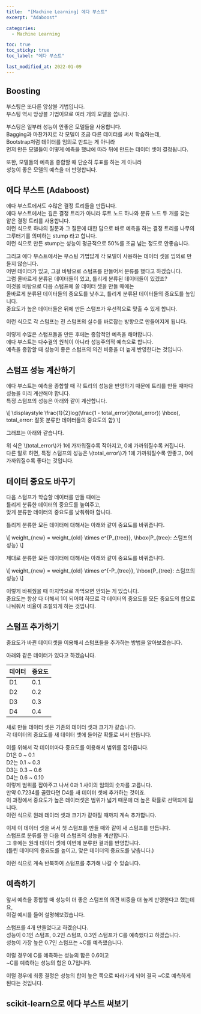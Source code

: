 ```yaml
---
title:  "[Machine Learning] 에다 부스트"
excerpt: "Adaboost"

categories:
  - Machine Learning

toc: true
toc_sticky: true
toc_label: "에다 부스트"

last_modified_at: 2022-01-09
---
```


## Boosting

부스팅은 또다른 앙상블 기법입니다.<br>
부스팅 역시 앙상블 기법이므로 여러 개의 모델을 씁니다.

부스팅은 일부러 성능이 안좋은 모델들을 사용합니다.<br>
Bagging과 마찬가지로 각 모델이 조금 다른 데이터를 써서 학습하는데,<br>
Bootstrap처럼 데이터를 임의로 만드는 게 아니라<br>
먼저 만든 모델들이 어떻게 예측을 했냐에 따라 뒤에 만드는 데이터 셋이 결정됩니다.

또한, 모델들의 예측을 종합할 때 단순히 투표를 하는 게 아니라<br>
성능이 좋은 모델의 예측을 더 반영합니다.

## 에다 부스트 (Adaboost)

에다 부스트에서도 수많은 결정 트리들을 만듭니다.<br>
에다 부스트에서는 깊은 결정 트리가 아니라 루트 노드 하나와 분류 노드 두 개를 갖는 얕은 결정 트리를 사용합니다.<br>
이런 식으로 하나의 질문과 그 질문에 대한 답으로 바로 예측을 하는 결정 트리를 나무의 그루터기를 의미하는 stump 라고 합니다.<br>
이런 식으로 만든 stump는 성능이 평균적으로 50%를 조금 넘는 정도로 안좋습니다.

그리고 에다 부스트에서는 부스팅 기법답게 각 모델이 사용하는 데이터 셋을 임의로 만들지 않습니다.<br>
어떤 데이터가 있고, 그걸 바탕으로 스텀프를 만들어서 분류를 했다고 하겠습니다.<br>
그럼 올바르게 분류된 데이터들이 있고, 틀리게 분류된 데이터들이 있겠죠?<br>
이것을 바탕으로 다음 스텀프에 쓸 데이터 셋을 만들 때에는<br>
올바르게 분류된 데이터들의 중요도를 낮추고, 틀리게 분류된 데이터들의 중요도를 높입니다.<br>
중요도가 높은 데이터들은 뒤에 만든 스텀프가 우선적으로 맞출 수 있게 합니다.

이런 식으로 각 스텀프는 전 스텀프의 실수를 바로잡는 방향으로 만들어지게 됩니다.

이렇게 수많은 스텀프들을 만든 후에는 종합적인 예측을 해야합니다.<br>
에다 부스트는 다수결의 원칙이 아니라 성능주의적 예측으로 합니다.<br>
예측을 종합할 때 성능이 좋은 스텀프의 의견 비중을 더 높게 반영한다는 것입니다.

## 스텀프 성능 계산하기

에다 부스트는 예측을 종합할 때 각 트리의 성능을 반영하기 때문에 트리를 만들 때마다 성능을 미리 계산해야 합니다.<br>
특정 스텀프의 성능은 아래와 같이 계산합니다.

\\[ \displaystyle \frac{1}{2}log(\frac{1 - total_error}{total_error}) \hbox{, total_error: 잘못 분류한 데이터들의 중요도의 합} \\]

그래프는 아래와 같습니다.

<script src="https://gist.github.com/Geniemo/a2d156482bf727f62b1e4aa393f4be0a.js"></script>

위 식은 \\(total\_error\\)가 1에 가까워질수록 작아지고, 0에 가까워질수록 커집니다.<br>
다른 말로 하면, 특정 스텀프의 성능은 \\(total\_error\\)가 1에 가까워질수록 안좋고, 0에 가까워질수록 좋다는 것입니다.

## 데이터 중요도 바꾸기

다음 스텀프가 학습할 데이터를 만들 때에는<br>
틀리게 분류한 데이터의 중요도를 높여주고,<br>
맞게 분류한 데이터의 중요도를 낮춰줘야 합니다.

틀리게 분류한 모든 데이터에 대해서는 아래와 같이 중요도를 바꿔줍니다.

\\[ weight_{new} = weight_{old} \times e^{P_{tree}}, \hbox{P_{tree}: 스텀프의 성능} \\]

제대로 분류한 모든 데이터에 대해서는 아래와 같이 중요도를 바꿔줍니다.

\\[ weight_{new} = weight_{old} \times e^{-P_{tree}}, \hbox{P_{tree}: 스텀프의 성능} \\]

이렇게 바꿔줬을 때 마지막으로 까먹으면 안되는 게 있습니다.<br>
중요도는 항상 다 더해서 1이 되어야 하므로 각 데이터의 중요도를 모든 중요도의 합으로 나눠줘서 비율이 조절되게 하는 것입니다.

## 스텀프 추가하기

중요도가 바뀐 데이터셋을 이용해서 스텀프들을 추가하는 방법을 알아보겠습니다.

아래와 같은 데이터가 있다고 하겠습니다.

|데이터|중요도|
|-----|------|
|D1|0.1|
|D2|0.2|
|D3|0.3|
|D4|0.4|

새로 만들 데이터 셋은 기존의 데이터 셋과 크기가 같습니다.<br>
각 데이터의 중요도를 새 데이터 셋에 들어갈 확률로 써서 만듭니다.

이를 위해서 각 데이터마다 중요도를 이용해서 범위를 잡아줍니다.<br>
D1은 0 ~ 0.1<br>
D2는 0.1 ~ 0.3<br>
D3는 0.3 ~ 0.6<br>
D4는 0.6 ~ 0.10<br>
이렇게 범위를 잡아주고 나서 0과 1 사이의 임의의 숫자를 고릅니다.<br>
만약 0.7234를 골랐다면 D4를 새 데이터 셋에 추가하는 것이죠.<br>
이 과정에서 중요도가 높은 데이터셋은 범위가 넓기 때문에 더 높은 확률로 선택되게 됩니다.<br>
이런 식으로 원래 데이터 셋과 크기가 같아질 때까지 계속 추가합니다.

이제 이 데이터 셋을 써서 첫 스텀프를 만들 때와 같이 새 스텀프를 만듭니다.<br>
스텀프로 분류를 한 다음 이 스텀프의 성능을 계산합니다.<br>
그 후에는 원래 데이터 셋에 이번에 분류한 결과를 반영합니다.<br>
(틀린 데이터의 중요도를 높이고, 맞은 데이터의 중요도를 낮춥니다.)

이런 식으로 계속 반복하여 스텀프를 추가해 나갈 수 있습니다.

## 예측하기

앞서 예측을 종합할 때 성능이 더 좋은 스텀프의 의견 비중을 더 높게 반영한다고 했는데요,<br>
이걸 예시를 들어 설명해보겠습니다.

스텀프를 4개 만들었다고 하겠습니다.<br>
성능이 0.1인 스텀프, 0.2인 스텀프, 0.3인 스텀프가 C를 예측했다고 하겠습니다.<br>
성능이 가장 높은 0.7인 스텀프는 ~C를 예측했습니다.

이럴 경우에 C를 예측하는 성능의 합은 0.6이고<br>
~C를 예측하는 성능의 합은 0.7입니다.

이럴 경우에 최종 결정은 성능의 합이 높은 쪽으로 따라가게 되어 결국 ~C로 예측하게 된다는 것입니다.

## scikit-learn으로 에다 부스트 써보기

<script src="https://gist.github.com/Geniemo/90be6754300a75c9ee81484e3a3e2c3d.js"></script>
